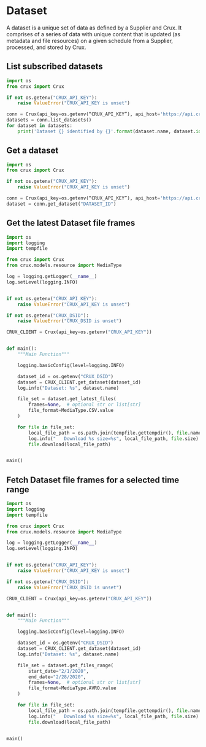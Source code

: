 # Dataset

A dataset is a unique set of data as defined by a Supplier and Crux. 
It comprises of a series of data with unique content that is updated (as metadata and file resources) on a given schedule from a Supplier, processed, and stored by Crux.


## List subscribed datasets

```python
import os
from crux import Crux

if not os.getenv("CRUX_API_KEY"):
    raise ValueError("CRUX_API_KEY is unset")

conn = Crux(api_key=os.getenv(“CRUX_API_KEY”), api_host='https://api.cruxinformatics.com')
datasets = conn.list_datasets()
for dataset in datasets:
    print('Dataset {} identified by {}'.format(dataset.name, dataset.id))
```


## Get a dataset

```python
import os
from crux import Crux

if not os.getenv("CRUX_API_KEY"):
    raise ValueError("CRUX_API_KEY is unset")

conn = Crux(api_key=os.getenv(“CRUX_API_KEY”), api_host='https://api.cruxinformatics.com')
dataset = conn.get_dataset("DATASET_ID")
```

## Get the latest Dataset file frames

```python
import os
import logging
import tempfile

from crux import Crux
from crux.models.resource import MediaType

log = logging.getLogger(__name__)
log.setLevel(logging.INFO)


if not os.getenv("CRUX_API_KEY"):
    raise ValueError("CRUX_API_KEY is unset")

if not os.getenv("CRUX_DSID"):
    raise ValueError("CRUX_DSID is unset")

CRUX_CLIENT = Crux(api_key=os.getenv("CRUX_API_KEY"))


def main():
    """Main Function"""

    logging.basicConfig(level=logging.INFO)

    dataset_id = os.getenv("CRUX_DSID")
    dataset = CRUX_CLIENT.get_dataset(dataset_id)
    log.info("Dataset: %s", dataset.name)

    file_set = dataset.get_latest_files(
        frames=None,  # optional str or list[str]
        file_format=MediaType.CSV.value
    )

    for file in file_set:
        local_file_path = os.path.join(tempfile.gettempdir(), file.name)
        log.info("   Download %s size=%s", local_file_path, file.size)
        file.download(local_file_path)


main()
```


## Fetch Dataset file frames for a selected time range

```python
import os
import logging
import tempfile

from crux import Crux
from crux.models.resource import MediaType

log = logging.getLogger(__name__)
log.setLevel(logging.INFO)


if not os.getenv("CRUX_API_KEY"):
    raise ValueError("CRUX_API_KEY is unset")

if not os.getenv("CRUX_DSID"):
    raise ValueError("CRUX_DSID is unset")

CRUX_CLIENT = Crux(api_key=os.getenv("CRUX_API_KEY"))


def main():
    """Main Function"""

    logging.basicConfig(level=logging.INFO)

    dataset_id = os.getenv("CRUX_DSID")
    dataset = CRUX_CLIENT.get_dataset(dataset_id)
    log.info("Dataset: %s", dataset.name)

    file_set = dataset.get_files_range(
        start_date="2/1/2020",
        end_date="2/28/2020",
        frames=None,  # optional str or list[str]
        file_format=MediaType.AVRO.value
    )

    for file in file_set:
        local_file_path = os.path.join(tempfile.gettempdir(), file.name)
        log.info("   Download %s size=%s", local_file_path, file.size)
        file.download(local_file_path)


main()
```
